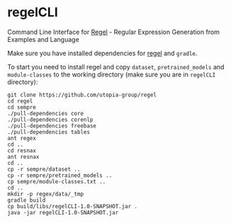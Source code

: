 # regelCLI

Command Line Interface for [Regel](https://github.com/utopia-group/regel) - Regular Expression Generation from Examples and Language


Make sure you have installed dependencies for [regel](https://github.com/utopia-group/regel) and `gradle`.

To start you need to install regel and copy `dataset`, `pretrained_models` and `module-classes` to the working directory (make sure you are in `regelCLI` directory):
```shell
git clone https://github.com/utopia-group/regel
cd regel
cd sempre
./pull-dependencies core
./pull-dependencies corenlp
./pull-dependencies freebase
./pull-dependencies tables
ant regex
cd ..
cd resnax
ant resnax 
cd ..
cp -r sempre/dataset ..      
cp -r sempre/pretrained_models ..
cp sempre/module-classes.txt ..  
cd ..
mkdir -p regex/data/_tmp
gradle build
cp build/libs/regelCLI-1.0-SNAPSHOT.jar .
java -jar regelCLI-1.0-SNAPSHOT.jar      
```
